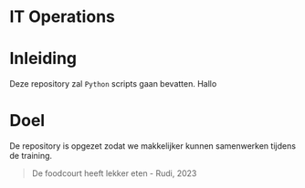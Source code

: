 IT Operations
=============
# Inleiding
Deze repository zal `Python` scripts gaan bevatten. Hallo   
# Doel
De repository is opgezet zodat we makkelijker kunnen samenwerken tijdens de training.

> De foodcourt heeft lekker eten - Rudi, 2023
